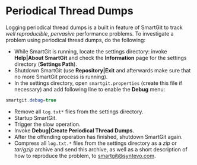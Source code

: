 # Periodical Thread Dumps

Logging periodical thread dumps is a built in feature of SmartGit to
track *well reproducible*, *pervasive* performance problems. To
investigate a problem using periodical thread dumps, do the following:

-   While SmartGit is running, locate the settings directory: invoke
    **Help\|About SmartGit** and check the **Information** page for the
    settings directory (**Settings Path**).
-   Shutdown SmartGit (use **Repository\|Exit** and afterwards make sure
    that no more SmartGit process is running).
-   In the settings directory, open `smartgit.properties` (create this
    file if necessary) and add following line to enable the **Debug**
    menu:



``` java
smartgit.debug=true
```



-   Remove all `log.txt*` files from the settings directory.
-   Startup SmartGit.
-   Trigger the slow operation.
-   Invoke **Debug\|Create Periodical Thread Dumps.**
-   After the offending operation has finished, shutdown SmartGit again.
-   Compress all `log.txt.*` files from the settings directory as a
    *zip* or *tar/gzip* archive and send this archive, as well as a
    short description of how to reproduce the problem, to
    [smartgit@syntevo.com](mailto:support@smartsvn.com.md).
